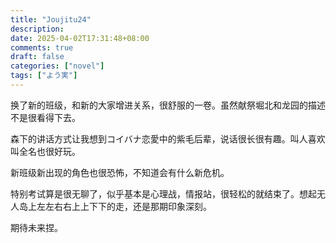 ```yaml
---
title: "Joujitu24"
description: 
date: 2025-04-02T17:31:48+08:00
comments: true
draft: false
categories: ["novel"]
tags: ["よう実"]
---
```

换了新的班级，和新的大家增进关系，很舒服的一卷。虽然献祭堀北和龙园的描述不是很看得下去。

森下的讲话方式让我想到コイバナ恋愛中的紫毛后辈，说话很长很有趣。叫人喜欢叫全名也很好玩。

新班级新出现的角色也很恐怖，不知道会有什么新危机。

特别考试算是很无聊了，似乎基本是心理战，情报站，很轻松的就结束了。想起无人岛上左左右右上上下下的走，还是那期印象深刻。

期待未来捏。